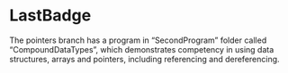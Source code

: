 LastBadge
=========

The pointers branch has a program in “SecondProgram” folder called “CompoundDataTypes”, which demonstrates competency in using data structures, arrays and pointers, including referencing and dereferencing.

